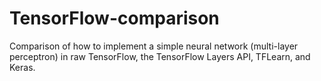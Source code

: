 # TensorFlow-comparison
 Comparison of how to implement a simple neural network (multi-layer perceptron) in raw TensorFlow, the TensorFlow Layers API, TFLearn, and Keras.
